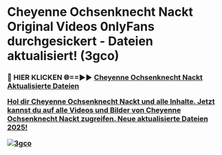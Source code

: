 # Cheyenne Ochsenknecht Nackt Original Videos 0nlyFans durchgesickert - Dateien aktualisiert! (3gco)

<h3>🔴 HIER KLICKEN 🌐==►► <a href="https://tinyurl.com/h6vf6nb8" rel="nofollow">Cheyenne Ochsenknecht Nackt Aktualisierte Dateien

Hol dir Cheyenne Ochsenknecht Nackt und alle Inhalte. Jetzt kannst du auf alle Videos und Bilder von Cheyenne Ochsenknecht Nackt zugreifen. Neue aktualisierte Dateien 2025!

[![3gco](https://i.imgur.com/sD4kR3V.gif)](https://tinyurl.com/h6vf6nb8)
